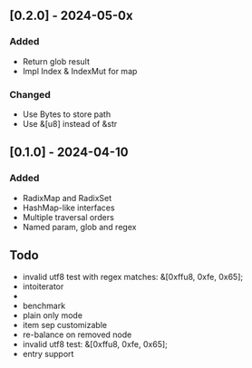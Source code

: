 ## [0.2.0] - 2024-05-0x

### Added

- Return glob result
- Impl Index & IndexMut for map

### Changed

- Use Bytes to store path
- Use &[u8] instead of &str

## [0.1.0] - 2024-04-10

### Added

- RadixMap and RadixSet
- HashMap-like interfaces
- Multiple traversal orders
- Named param, glob and regex

## Todo

- invalid utf8 test with regex matches: &[0xffu8, 0xfe, 0x65];
- intoiterator
- 
- benchmark
- plain only mode
- item sep customizable
- re-balance on removed node
- invalid utf8 test: &[0xffu8, 0xfe, 0x65];
- entry support